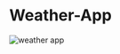 # Weather-App

![weather app](https://user-images.githubusercontent.com/119850488/228947906-932dfdbf-c850-463b-ab10-408c52782598.png)
